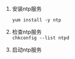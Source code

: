 1. 安装ntp服务

   ```
   yum install -y ntp
   ```

2. 检查ntp服务  
`chkconfig --list ntpd`

1. 启动ntp服务



